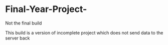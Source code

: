 # Final-Year-Project-
Not the final build

This build is a version of incomplete project which does not send data to the server back 
